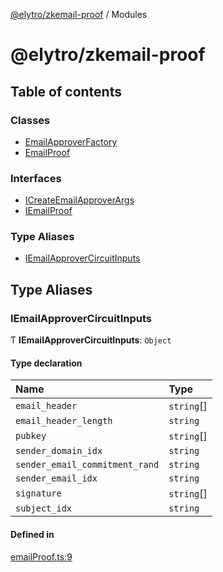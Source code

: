 [@elytro/zkemail-proof](README.md) / Modules

# @elytro/zkemail-proof

## Table of contents

### Classes

- [EmailApproverFactory](classes/EmailApproverFactory.md)
- [EmailProof](classes/EmailProof.md)

### Interfaces

- [ICreateEmailApproverArgs](interfaces/ICreateEmailApproverArgs.md)
- [IEmailProof](interfaces/IEmailProof.md)

### Type Aliases

- [IEmailApproverCircuitInputs](modules.md#iemailapprovercircuitinputs)

## Type Aliases

### IEmailApproverCircuitInputs

Ƭ **IEmailApproverCircuitInputs**: `Object`

#### Type declaration

| Name | Type |
| :------ | :------ |
| `email_header` | `string`[] |
| `email_header_length` | `string` |
| `pubkey` | `string`[] |
| `sender_domain_idx` | `string` |
| `sender_email_commitment_rand` | `string` |
| `sender_email_idx` | `string` |
| `signature` | `string`[] |
| `subject_idx` | `string` |

#### Defined in

[emailProof.ts:9](https://github.com/jayden-sudo/elytro-wallet-lib/blob/86ed41b3b7e27b9de5339986244a72cb1f25e2cf/packages/zkemailproof/src/emailProof.ts#L9)
